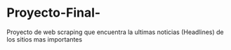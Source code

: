 # Proyecto-Final-
Proyecto de web scraping que encuentra la ultimas noticias (Headlines) de los sitios mas importantes
